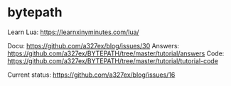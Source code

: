 # bytepath

Learn Lua: https://learnxinyminutes.com/lua/

Docu: https://github.com/a327ex/blog/issues/30
Answers: https://github.com/a327ex/BYTEPATH/tree/master/tutorial/answers
Code: https://github.com/a327ex/BYTEPATH/tree/master/tutorial/tutorial-code

Current status: https://github.com/a327ex/blog/issues/16